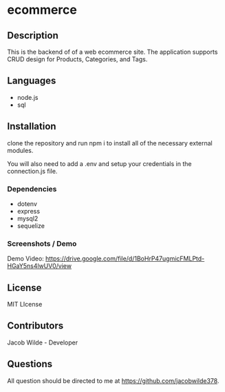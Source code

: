 # ecommerce

## Description
This is the backend of of a web ecommerce site.  The application supports CRUD design for Products, Categories, and Tags.

## Languages

* node.js
* sql

## Installation

clone the repository and run npm i to install all of the necessary external modules.  

You will also need to add a .env and setup your credentials in the connection.js file.  

### Dependencies

* dotenv
* express
* mysql2
* sequelize

### Screenshots / Demo
Demo Video:  https://drive.google.com/file/d/1BoHrP47ugmicFMLPtd-HGaY5ns4lwUV0/view

## License

MIT LIcense

## Contributors

Jacob Wilde - Developer

## Questions

All question should be directed to me at https://github.com/jacobwilde378.
